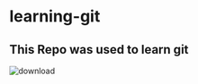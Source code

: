 # learning-git

## This Repo was used to learn git

![download](https://user-images.githubusercontent.com/104414313/179047832-9bc3bf92-2e6f-4e01-ba05-ee9db8c3e7f9.png)
